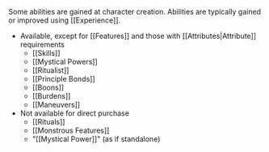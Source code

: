 Some abilities are gained at character creation. Abilities are typically gained or improved using [[Experience]].

* Available, except for [[Features]] and those with [[Attributes|Attribute]] requirements
	* [[Skills]]
	* [[Mystical Powers]]
	* [[Ritualist]]
	* [[Principle Bonds]]
	* [[Boons]]
	* [[Burdens]]
	* [[Maneuvers]]
* Not available for direct purchase
	* [[Rituals]]
	* [[Monstrous Features]]
	* "[[Mystical Power]]" (as if standalone)